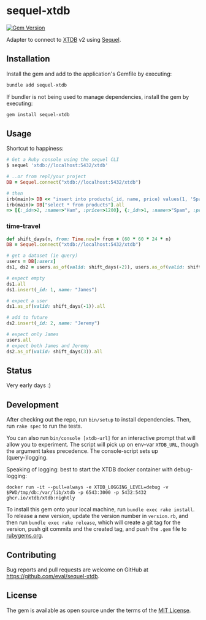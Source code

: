 # sequel-xtdb

[![Gem Version](https://badge.fury.io/rb/sequel-xtdb.svg?icon=si%3Arubygems)](https://badge.fury.io/rb/sequel-xtdb)

Adapter to connect to [XTDB](https://docs.xtdb.com/) v2 using [Sequel](https://sequel.jeremyevans.net/).

## Installation

Install the gem and add to the application's Gemfile by executing:

```bash
bundle add sequel-xtdb
```

If bundler is not being used to manage dependencies, install the gem by executing:

```bash
gem install sequel-xtdb
```

## Usage

Shortcut to happiness:
```ruby
# Get a Ruby console using the sequel CLI
$ sequel 'xtdb://localhost:5432/xtdb'

# ..or from repl/your project
DB = Sequel.connect("xtdb://localhost:5432/xtdb")

# then
irb(main)> DB << "insert into products(_id, name, price) values(1, 'Spam', 1000), (2, 'Ham', 1200)"
irb(main)> DB["select * from products"].all
=> [{:_id=>2, :name=>"Ham", :price=>1200}, {:_id=>1, :name=>"Spam", :price=>1100}]
```

### time-travel

```ruby
def shift_days(n, from: Time.now)= from + (60 * 60 * 24 * n)
DB = Sequel.connect("xtdb://localhost:5432/xtdb")

# get a dataset (ie query)
users = DB[:users]
ds1, ds2 = users.as_of(valid: shift_days(-2)), users.as_of(valid: shift_days(2))

# expect empty
ds1.all
ds1.insert(_id: 1, name: "James")

# expect a user
ds1.as_of(valid: shift_days(-1)).all

# add to future
ds2.insert(_id: 2, name: "Jeremy")

# expect only James
users.all
# expect both James and Jeremy
ds2.as_of(valid: shift_days(3)).all
```

## Status

Very early days :)


## Development

After checking out the repo, run `bin/setup` to install dependencies. Then, run `rake spec` to run the tests.

You can also run `bin/console [xtdb-url]` for an interactive prompt that will allow you to experiment. The script will pick up on env-var `XTDB_URL`, though the argument takes precedence. The console-script sets up (query-)logging.  

Speaking of logging: best to start the XTDB docker container with debug-logging:
```
docker run -it --pull=always -e XTDB_LOGGING_LEVEL=debug -v $PWD/tmp/db:/var/lib/xtdb -p 6543:3000 -p 5432:5432 ghcr.io/xtdb/xtdb:nightly
```

To install this gem onto your local machine, run `bundle exec rake install`. To release a new version, update the version number in `version.rb`, and then run `bundle exec rake release`, which will create a git tag for the version, push git commits and the created tag, and push the `.gem` file to [rubygems.org](https://rubygems.org).

## Contributing

Bug reports and pull requests are welcome on GitHub at https://github.com/eval/sequel-xtdb.

## License

The gem is available as open source under the terms of the [MIT License](https://opensource.org/licenses/MIT).

